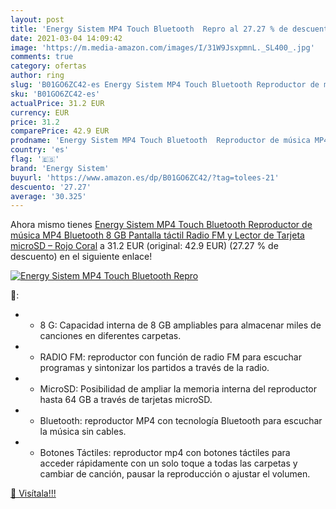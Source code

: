 ```yaml
---
layout: post
title: 'Energy Sistem MP4 Touch Bluetooth  Repro al 27.27 % de descuento'
date: 2021-03-04 14:09:42
image: 'https://m.media-amazon.com/images/I/31W9JsxpmnL._SL400_.jpg'
comments: true
category: ofertas
author: ring
slug: 'B01GO6ZC42-es Energy Sistem MP4 Touch Bluetooth Reproductor de música...'
sku: 'B01GO6ZC42-es'
actualPrice: 31.2 EUR
currency: EUR
price: 31.2
comparePrice: 42.9 EUR
prodname: 'Energy Sistem MP4 Touch Bluetooth  Reproductor de música MP4 Bluetooth  8 GB  Pantalla táctil  Radio FM y Lector de Tarjeta microSD  – Rojo Coral'
country: 'es'
flag: '🇪🇸'
brand: 'Energy Sistem'
buyurl: 'https://www.amazon.es/dp/B01GO6ZC42/?tag=tolees-21'
descuento: '27.27'
average: '30.325'
---
```


Ahora mismo tienes [Energy Sistem MP4 Touch Bluetooth  Reproductor de música MP4 Bluetooth  8 GB  Pantalla táctil  Radio FM y Lector de Tarjeta microSD  – Rojo Coral](https://www.amazon.es/dp/B01GO6ZC42/?tag=tolees-21) a 31.2 EUR (original: 42.9 EUR) (27.27 %  de descuento) en el siguiente enlace!

[![Energy Sistem MP4 Touch Bluetooth  Repro](https://m.media-amazon.com/images/I/31W9JsxpmnL._SL400_.jpg)](https://www.amazon.es/dp/B01GO6ZC42/?tag=tolees-21)

🔎:

- - 8 G: Capacidad interna de 8 GB ampliables para almacenar miles de canciones en diferentes carpetas.
- - RADIO FM: reproductor con función de radio FM para escuchar programas y sintonizar los partidos a través de la radio.
- - MicroSD: Posibilidad de ampliar la memoria interna del reproductor hasta 64 GB a través de tarjetas microSD.
- - Bluetooth: reproductor MP4 con tecnología Bluetooth para escuchar la música sin cables.
- - Botones Táctiles: reproductor mp4 con botones táctiles para acceder rápidamente con un solo toque a todas las carpetas y cambiar de canción, pausar la reproducción o ajustar el volumen.

[🛒 Visítala!!!](https://www.amazon.es/dp/B01GO6ZC42/?tag=tolees-21)

